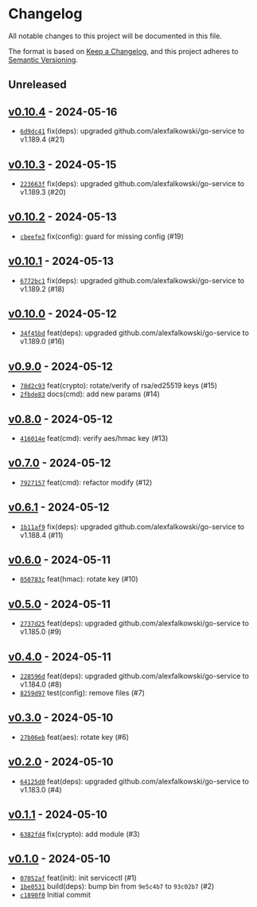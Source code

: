 # Changelog

All notable changes to this project will be documented in this file.

The format is based on [Keep a Changelog](https://keepachangelog.com/en/1.0.0/), and this project adheres to [Semantic Versioning](https://semver.org/spec/v2.0.0.html).

## Unreleased

## [v0.10.4](https://github.com/alexfalkowski/servicectl/releases/tag/v0.10.4) - 2024-05-16

- [`6d9dc41`](https://github.com/alexfalkowski/servicectl/commit/6d9dc4158d74d9a18a140ada46d201ccca913c43) fix(deps): upgraded github.com/alexfalkowski/go-service to v1.189.4 (#21)

## [v0.10.3](https://github.com/alexfalkowski/servicectl/releases/tag/v0.10.3) - 2024-05-15

- [`223663f`](https://github.com/alexfalkowski/servicectl/commit/223663fbfe8535d551df05f4e61722cd73399038) fix(deps): upgraded github.com/alexfalkowski/go-service to v1.189.3 (#20)

## [v0.10.2](https://github.com/alexfalkowski/servicectl/releases/tag/v0.10.2) - 2024-05-13

- [`cbeefe2`](https://github.com/alexfalkowski/servicectl/commit/cbeefe28988699abd3862cfb345a2e71cd8d7368) fix(config): guard for missing config (#19)

## [v0.10.1](https://github.com/alexfalkowski/servicectl/releases/tag/v0.10.1) - 2024-05-13

- [`6772bc1`](https://github.com/alexfalkowski/servicectl/commit/6772bc1a235cbcfc90bd3fb89d2dadd30816f4aa) fix(deps): upgraded github.com/alexfalkowski/go-service to v1.189.2 (#18)

## [v0.10.0](https://github.com/alexfalkowski/servicectl/releases/tag/v0.10.0) - 2024-05-12

- [`34f45bd`](https://github.com/alexfalkowski/servicectl/commit/34f45bd9c5770c6600ab14b0184840dc11c2bd58) feat(deps): upgraded github.com/alexfalkowski/go-service to v1.189.0 (#16)

## [v0.9.0](https://github.com/alexfalkowski/servicectl/releases/tag/v0.9.0) - 2024-05-12

- [`78d2c93`](https://github.com/alexfalkowski/servicectl/commit/78d2c9317745d6aaa60469d74f83981855225bb4) feat(crypto): rotate/verify of rsa/ed25519 keys (#15)
- [`2fbde83`](https://github.com/alexfalkowski/servicectl/commit/2fbde83c62828ae1a4fc4ffbfe6b1ae2f314655a) docs(cmd): add new params (#14)

## [v0.8.0](https://github.com/alexfalkowski/servicectl/releases/tag/v0.8.0) - 2024-05-12

- [`416014e`](https://github.com/alexfalkowski/servicectl/commit/416014ef658e8e0f882be7da7776579947e95f32) feat(cmd): verify aes/hmac key (#13)

## [v0.7.0](https://github.com/alexfalkowski/servicectl/releases/tag/v0.7.0) - 2024-05-12

- [`7927157`](https://github.com/alexfalkowski/servicectl/commit/792715767f80b9e1f9ab059dedab0f9a128c8390) feat(cmd): refactor modify (#12)

## [v0.6.1](https://github.com/alexfalkowski/servicectl/releases/tag/v0.6.1) - 2024-05-12

- [`1b11af9`](https://github.com/alexfalkowski/servicectl/commit/1b11af941beac861bca5feee97fca6a6ed2d2231) fix(deps): upgraded github.com/alexfalkowski/go-service to v1.188.4 (#11)

## [v0.6.0](https://github.com/alexfalkowski/servicectl/releases/tag/v0.6.0) - 2024-05-11

- [`050783c`](https://github.com/alexfalkowski/servicectl/commit/050783ca3e4060bf8d025f1bb289cc12197b6b7a) feat(hmac): rotate key (#10)

## [v0.5.0](https://github.com/alexfalkowski/servicectl/releases/tag/v0.5.0) - 2024-05-11

- [`2737d25`](https://github.com/alexfalkowski/servicectl/commit/2737d25bb4d73bea5eb0a5c2398ceb5c97abad15) feat(deps): upgraded github.com/alexfalkowski/go-service to v1.185.0 (#9)

## [v0.4.0](https://github.com/alexfalkowski/servicectl/releases/tag/v0.4.0) - 2024-05-11

- [`228596d`](https://github.com/alexfalkowski/servicectl/commit/228596d670a5ff6229093d7a9ee8a6ef43e6dc8f) feat(deps): upgraded github.com/alexfalkowski/go-service to v1.184.0 (#8)
- [`8259d97`](https://github.com/alexfalkowski/servicectl/commit/8259d97bfce919c2ce368406811c532e068c01bb) test(config): remove files (#7)

## [v0.3.0](https://github.com/alexfalkowski/servicectl/releases/tag/v0.3.0) - 2024-05-10

- [`27b06eb`](https://github.com/alexfalkowski/servicectl/commit/27b06ebcf4ecfcbb0bcb787a6d570940176ad747) feat(aes): rotate key (#6)

## [v0.2.0](https://github.com/alexfalkowski/servicectl/releases/tag/v0.2.0) - 2024-05-10

- [`64125d0`](https://github.com/alexfalkowski/servicectl/commit/64125d0363491c4954f71eeb8d8022b19ac994e4) feat(deps): upgraded github.com/alexfalkowski/go-service to v1.183.0 (#4)

## [v0.1.1](https://github.com/alexfalkowski/servicectl/releases/tag/v0.1.1) - 2024-05-10

- [`6382fd4`](https://github.com/alexfalkowski/servicectl/commit/6382fd4c7f5e73ebdedeb88ce3634d427e9d8be6) fix(crypto): add module (#3)

## [v0.1.0](https://github.com/alexfalkowski/servicectl/releases/tag/v0.1.0) - 2024-05-10

- [`07052af`](https://github.com/alexfalkowski/servicectl/commit/07052af5faaae40d7d0b9a9b5640ff23e05fa462) feat(init): init servicectl (#1)
- [`1be0531`](https://github.com/alexfalkowski/servicectl/commit/1be05314a6cb86f849e2fd59d0ebbeb8219a99ec) build(deps): bump bin from `9e5c4b7` to `93c02b7` (#2)
- [`c1890f0`](https://github.com/alexfalkowski/servicectl/commit/c1890f0fa241f8be3e345ee601b9a0c553e350de) Initial commit
